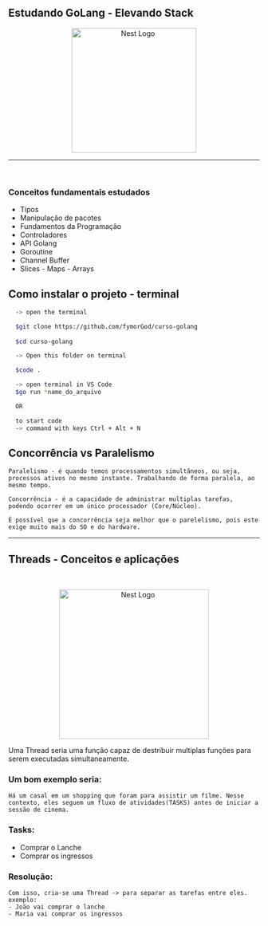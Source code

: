 ## Estudando GoLang - Elevando Stack
<p align="center">
  <a href="https://go.dev/" target="blank"><img src="https://th.bing.com/th/id/OIP.iwrDhp5zhgKs69Ad4WJ7xAHaEK?w=312&h=180&c=7&r=0&o=5&pid=1.7" width="250" alt="Nest Logo" /></a>
</p>

---
<br>

### Conceitos fundamentais estudados
- Tipos
- Manipulação de pacotes
- Fundamentos da Programação
- Controladores
- API Golang
- Goroutine
- Channel Buffer
- Slices - Maps - Arrays

## Como instalar o projeto - terminal
```bash
  -> open the terminal 

  $git clone https://github.com/fymorGod/curso-golang
  
  $cd curso-golang

  -> Open this folder on terminal

  $code .

  -> open terminal in VS Code
  $go run *name_do_arquivo

  OR

  to start code 
  -> command with keys Ctrl + Alt + N 
```
## Concorrência vs Paralelismo
<p>
    
    Paralelismo - é quando temos processamentos simultâneos, ou seja, processos ativos no mesmo instante. Trabalhando de forma paralela, ao mesmo tempo.

    Concorrência - é a capacidade de administrar multiplas tarefas, podendo ocorrer em um único processador (Core/Núcleo).
  
    É possível que a concorrência seja melhor que o parelelismo, pois este exige muito mais do SO e do hardware.

---
</p>

## Threads - Conceitos e aplicações
<br>
<p align="center">
  <a href="https://go.dev/" target="blank"><img src="https://miro.medium.com/max/1400/0*CFiDiTCqF_hmEvdX.png" width="300" alt="Nest Logo" /></a>
</p>

<p>
    Uma Thread seria uma função capaz de destribuir multiplas funções para serem executadas simultaneamente.
    <h3>Um bom exemplo seria:</h3>
    
    Há um casal em um shopping que foram para assistir um filme. Nesse contexto, eles seguem um fluxo de atividades(TASKS) antes de iniciar a sessão de cinema.

  ### Tasks:
  - Comprar o Lanche
  - Comprar os ingressos

  ### Resolução:
    Com isso, cria-se uma Thread -> para separar as tarefas entre eles.
    exemplo:
    - João vai comprar o lanche
    - Maria vai comprar os ingressos
</p>